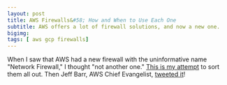 ```yaml
---
layout: post
title: AWS Firewalls&#58; How and When to Use Each One
subtitle: AWS offers a lot of firewall solutions, and now a new one. 
bigimg: 
tags: [ aws gcp firewalls]
---
```

When I saw that AWS had a new firewall with the uninformative name "Network Firewall," I thought "not another one." [This is my attempt](https://blog.doit-intl.com/aws-firewalls-101-how-and-when-to-use-each-one-d4ad8087a6b3?source=friends_link&sk=bf365adf9fba5a4119a72cd026faf1c4) to sort them all out. Then Jeff Barr, AWS Chief Evangelist, [tweeted it](https://twitter.com/jeffbarr/status/1338503955370762241)!

 

